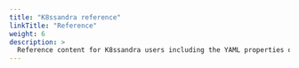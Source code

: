 ```yaml
---
title: "K8ssandra reference"
linkTitle: "Reference"
weight: 6
description: >
  Reference content for K8ssandra users including the YAML properties of each deployed Helm chart, plus a Glossary.
---
```

